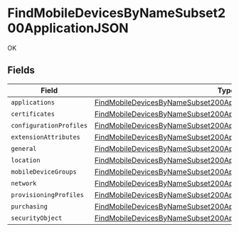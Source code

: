 # FindMobileDevicesByNameSubset200ApplicationJSON

OK


## Fields

| Field                                                                                                                                                                     | Type                                                                                                                                                                      | Required                                                                                                                                                                  | Description                                                                                                                                                               |
| ------------------------------------------------------------------------------------------------------------------------------------------------------------------------- | ------------------------------------------------------------------------------------------------------------------------------------------------------------------------- | ------------------------------------------------------------------------------------------------------------------------------------------------------------------------- | ------------------------------------------------------------------------------------------------------------------------------------------------------------------------- |
| `applications`                                                                                                                                                            | [FindMobileDevicesByNameSubset200ApplicationJSONApplications](../../models/operations/findmobiledevicesbynamesubset200applicationjsonapplications.md)[]                   | :heavy_minus_sign:                                                                                                                                                        | N/A                                                                                                                                                                       |
| `certificates`                                                                                                                                                            | [FindMobileDevicesByNameSubset200ApplicationJSONCertificates](../../models/operations/findmobiledevicesbynamesubset200applicationjsoncertificates.md)[]                   | :heavy_minus_sign:                                                                                                                                                        | N/A                                                                                                                                                                       |
| `configurationProfiles`                                                                                                                                                   | [FindMobileDevicesByNameSubset200ApplicationJSONConfigurationProfiles](../../models/operations/findmobiledevicesbynamesubset200applicationjsonconfigurationprofiles.md)[] | :heavy_minus_sign:                                                                                                                                                        | N/A                                                                                                                                                                       |
| `extensionAttributes`                                                                                                                                                     | [FindMobileDevicesByNameSubset200ApplicationJSONExtensionAttributes](../../models/operations/findmobiledevicesbynamesubset200applicationjsonextensionattributes.md)[]     | :heavy_minus_sign:                                                                                                                                                        | N/A                                                                                                                                                                       |
| `general`                                                                                                                                                                 | [FindMobileDevicesByNameSubset200ApplicationJSONGeneral](../../models/operations/findmobiledevicesbynamesubset200applicationjsongeneral.md)                               | :heavy_minus_sign:                                                                                                                                                        | N/A                                                                                                                                                                       |
| `location`                                                                                                                                                                | [FindMobileDevicesByNameSubset200ApplicationJSONLocation](../../models/operations/findmobiledevicesbynamesubset200applicationjsonlocation.md)                             | :heavy_minus_sign:                                                                                                                                                        | N/A                                                                                                                                                                       |
| `mobileDeviceGroups`                                                                                                                                                      | [FindMobileDevicesByNameSubset200ApplicationJSONMobileDeviceGroups](../../models/operations/findmobiledevicesbynamesubset200applicationjsonmobiledevicegroups.md)[]       | :heavy_minus_sign:                                                                                                                                                        | N/A                                                                                                                                                                       |
| `network`                                                                                                                                                                 | [FindMobileDevicesByNameSubset200ApplicationJSONNetwork](../../models/operations/findmobiledevicesbynamesubset200applicationjsonnetwork.md)                               | :heavy_minus_sign:                                                                                                                                                        | N/A                                                                                                                                                                       |
| `provisioningProfiles`                                                                                                                                                    | [FindMobileDevicesByNameSubset200ApplicationJSONProvisioningProfiles](../../models/operations/findmobiledevicesbynamesubset200applicationjsonprovisioningprofiles.md)[]   | :heavy_minus_sign:                                                                                                                                                        | N/A                                                                                                                                                                       |
| `purchasing`                                                                                                                                                              | [FindMobileDevicesByNameSubset200ApplicationJSONPurchasing](../../models/operations/findmobiledevicesbynamesubset200applicationjsonpurchasing.md)                         | :heavy_minus_sign:                                                                                                                                                        | N/A                                                                                                                                                                       |
| `securityObject`                                                                                                                                                          | [FindMobileDevicesByNameSubset200ApplicationJSONSecurityObject](../../models/operations/findmobiledevicesbynamesubset200applicationjsonsecurityobject.md)                 | :heavy_minus_sign:                                                                                                                                                        | N/A                                                                                                                                                                       |